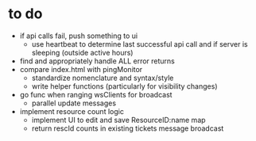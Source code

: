 # to do

- if api calls fail, push something to ui
  - use heartbeat to determine last successful api call and if server is sleeping (outside active hours)
- find and appropriately handle ALL error returns
- compare index.html with pingMonitor
  - standardize nomenclature and syntax/style
  - write helper functions (particularly for visibility changes)
- go func when ranging wsClients for broadcast
  - parallel update messages
- implement resource count logic
  - implement UI to edit and save ResourceID:name map
  - return rescId counts in existing tickets message broadcast
